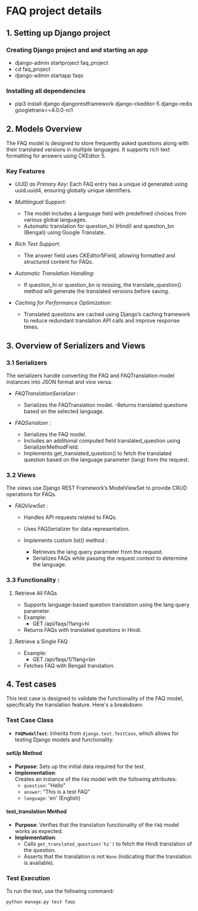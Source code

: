 # FAQ project details

## 1. Setting up Django project

### Creating Django project and and starting an app

- django-admin startproject faq_project
- cd faq_project
- django-admin startapp faqs

### Installing all dependencies

- pip3 install django djangorestframework django-ckeditor-5 django-redis googletrans==4.0.0-rc1


## 2. Models Overview
The FAQ model is designed to store frequently asked questions along with their translated versions in multiple languages. It supports rich text formatting for answers using CKEditor 5.

### Key Features

- *UUID as Primary Key*:
    Each FAQ entry has a unique id generated using uuid.uuid4, ensuring globally unique identifiers.

- *Multilingual Support*:
    - The model includes a language field with predefined choices from various global languages.
    - Automatic translation for question_hi (Hindi) and question_bn (Bengali) using Google Translate.

- *Rich Text Support*:
    - The answer field uses CKEditor5Field, allowing formatted and structured content for FAQs.

- *Automatic Translation Handling*:
    - If question_hi or question_bn is missing, the translate_question() method will generate the translated      versions before saving.

- *Caching for Performance Optimization*:
    - Translated questions are cached using Django’s caching framework to reduce redundant translation API calls and improve response times.


## 3. Overview of Serializers and Views

###  3.1 Serializers

The serializers handle converting the FAQ and FAQTranslation model instances into JSON format and vice versa.

- *FAQTranslationSerializer :*
    - Serializes the FAQTranslation model.
    -Returns translated questions based on the selected language.

- *FAQSerializer :*
    - Serializes the FAQ model.
    - Includes an additional computed field translated_question using SerializerMethodField.    
    - Implements get_translated_question() to fetch the translated question based on the language parameter (lang) from the request.

### 3.2 Views

The views use Django REST Framework’s ModelViewSet to provide CRUD operations for FAQs.

- *FAQViewSet :*

    - Handles API requests related to FAQs.
    - Uses FAQSerializer for data representation.

    - Implements custom list() method :
        - Retrieves the lang query parameter from the request.
        - Serializes FAQs while passing the request context to determine the language.
    
### 3.3 Functionality :

1. Retrieve All FAQs

    - Supports language-based question translation using the lang query parameter.
    - Example:
        - GET /api/faqs/?lang=hi
    - Returns FAQs with translated questions in Hindi.

2. Retrieve a Single FAQ

    - Example:
        - GET /api/faqs/1/?lang=bn
    - Fetches FAQ with Bengali translation.


## 4. Test cases

This test case is designed to validate the functionality of the FAQ model, specifically the translation feature. Here's a breakdown:

### **Test Case Class**
- **`FAQModelTest`**:
  Inherits from `django.test.TestCase`, which allows for testing Django models and functionality.

#### **setUp Method**
- **Purpose**: Sets up the initial data required for the test.
- **Implementation**:  
  Creates an instance of the `FAQ` model with the following attributes:
  - `question`: "Hello"
  - `answer`: "This is a test FAQ"
  - `language`: 'en' (English)

#### **test_translation Method**
- **Purpose**: Verifies that the translation functionality of the `FAQ` model works as expected.
- **Implementation**:
  - Calls `get_translated_question('hi')` to fetch the Hindi translation of the question.
  - Asserts that the translation is not `None` (indicating that the translation is available).

### **Test Execution**
To run the test, use the following command:

```bash
python manage.py test faqs
